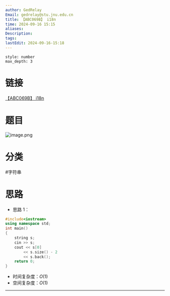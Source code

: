 ```yaml
---
author: GedRelay
Email: gedrelay@stu.jnu.edu.cn
title: 【ABC069B】 i18n
time: 2024-09-16 15:15
aliases: 
Description: 
tags: 
lastEdit: 2024-09-16-15:18
---
```


```toc
style: number
max_depth: 3
```

# 链接
[【ABC069B】 i18n](https://www.luogu.com.cn/problem/AT_abc069_b) 

# 题目
![image.png](https://ged-pic-bed.oss-cn-guangzhou.aliyuncs.com/img/202409161516017.png)


# 分类
#字符串 

# 思路
- 思路 1：


```cpp
#include<iostream>
using namespace std;
int main()
{
	string s;
	cin >> s;
	cout << s[0]
		<< s.size() - 2
		<< s.back();
	return 0;
}
```


- 时间复杂度：${O\left( 1 \right)  }$ 
- 空间复杂度：${O\left( 1 \right)  }$ 


---

